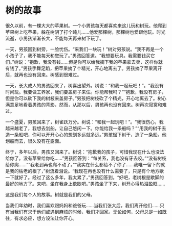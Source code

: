# 树的故事

很久以前，有一棵大大的苹果树。一个小男孩每天都喜欢来这儿玩和树玩。他爬到苹果树上吃苹果，躲在树阴了打个盹儿……他爱那棵树，那棵树也爱跟他玩。时光流逝，小男孩渐渐长大，不能每天再来树下玩了。 

一天，男孩回到树旁，一脸忧伤。“来我们一块玩！”树对男孩说。“我不再是一个小孩子了，我不能每天和您玩了。”男孩回答道。“我想要玩具。我需要钱买它们。”树说：“抱歉，我没有钱……但是你可以给我摘下我的苹果拿去卖，这样你就有钱了。”男孩手舞足蹈，把苹果摘了个精光，开心地离去了。男孩摘了苹果离开后，就再也没有回来。树感到很难过。 

一天，长大成人的男孩回来了，树喜出望外。树说：“和我一起玩吧！”。“我没有时间玩。我要做工养家，我们要盖房子来住。你能帮我吗？”“抱歉，我没有房子，但是你可以砍下我的树枝来盖房子。”男孩把树枝砍了个精光，开心地离去了。树心满意足地看着男孩的背影，然而，从那以后，男孩再也没有回来。树再次寂寞和难过。 

一个盛夏，男孩回来了，树雀跃万分。树说：“和我一起玩吧！”。“我很伤心，我越来越老了，我想去划船，让自己悠闲一下。你能给我一条船吗？”“用我的树干去造一条船吧，你可以开开心心的想划多远就多远。”男孩锯下树干，造了一条船。他划船而去，很久没有在露面。 

终于，多年以后，男孩又回来了。树说：“抱歉我的孩子，可惜我现在什么也没法给你了。没有苹果给你吃……”男孩回答到：“每关系，我也没有牙去咬。”“没有树枝给你爬……”“我老到再也爬不动了。”“我实在什么都给不了你了……我唯一留下的就是我的枯老的根了，”树流着泪说。“我现在再也没有什么需要了，只是有个地方歇一下就好了。经过了这么多年，我太累了，”男孩回答到。“好吧，老树根是歇脚的最好的地方了。来吧，坐在我身上歇歇吧。”男孩坐了下来，树开心得热泪盈眶…… 

这是我们每个人的故事。树就是我们的父母。 

当我们年幼时，我们喜欢跟妈妈和爸爸玩……当我们张大后，我们离开他们……只有当我们有求于他们或遇到麻烦的时候，我们才回家。无论如何，父母总是一如既往，有求必应，想方设法让你开心。
 